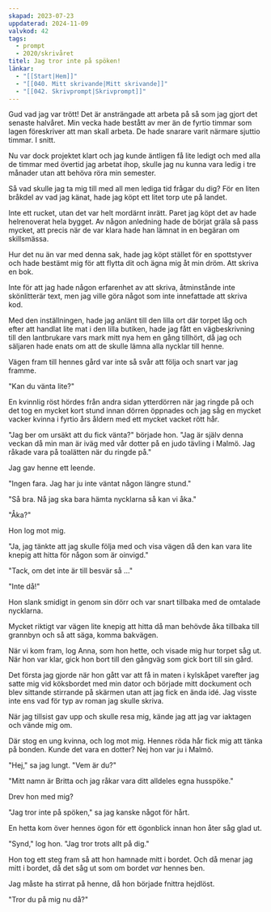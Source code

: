 ```yaml
---
skapad: 2023-07-23
uppdaterad: 2024-11-09
valvkod: 42
tags:
  - prompt
  - 2020/skrivåret
titel: Jag tror inte på spöken!
länkar:
  - "[[Start|Hem]]"
  - "[[040. Mitt skrivande|Mitt skrivande]]"
  - "[[042. Skrivprompt|Skrivprompt]]"
---
```

Gud vad jag var trött! Det är ansträngade att arbeta på så som jag gjort det senaste halvåret. Min vecka hade bestått av mer än de fyrtio timmar som lagen föreskriver att man skall arbeta. De hade snarare varit närmare sjuttio timmar. I snitt. 

Nu var dock projektet klart och jag kunde äntligen få lite ledigt och med alla de timmar med övertid jag arbetat ihop, skulle jag nu kunna vara ledig i tre månader utan att behöva röra min semester.

Så vad skulle jag ta mig till med all men lediga tid frågar du dig? För en liten bråkdel av vad jag känat, hade jag köpt ett litet torp ute på landet.

Inte ett rucket, utan det var helt mordärnt inrätt. Paret jag köpt det av hade helrenoverat hela bygget. Av någon anledning hade de börjat gräla så pass mycket, att precis när de var klara hade han lämnat in en begäran om skillsmässa.

Hur det nu än var med denna sak, hade jag köpt stället för en spottstyver och hade bestämt mig för att flytta dit och ägna mig åt min dröm. Att skriva en bok.

Inte för att jag hade någon erfarenhet av att skriva, åtminstånde inte skönlitterär text, men jag ville göra något som inte innefattade att skriva kod.

Med den inställningen, hade jag anlänt till den lilla ort där torpet låg och efter att handlat lite mat i den lilla butiken, hade jag fått en vägbeskrivning till den lantbrukare vars mark mitt nya hem en gång tillhört, då jag och säljaren hade enats om att de skulle lämna alla nycklar till henne.

Vägen fram till hennes gård var inte så svår att följa och snart var jag framme.

"Kan du vänta lite?"

En kvinnlig röst hördes från andra sidan ytterdörren när jag ringde på och det tog en mycket kort stund innan dörren öppnades och jag såg en mycket vacker kvinna i fyrtio års åldern med ett mycket vacket rött hår.

"Jag ber om ursäkt att du fick vänta?" började hon. "Jag är själv denna veckan då min man är iväg med vår dotter på en judo tävling i Malmö. Jag råkade vara på toalätten när du ringde på."

Jag gav henne ett leende.

"Ingen fara. Jag har ju inte väntat någon längre stund."

"Så bra. Nå jag ska bara hämta nycklarna så kan vi åka."

"Åka?"

Hon log mot mig.

"Ja, jag tänkte att jag skulle följa med och visa vägen då den kan vara lite knepig att hitta för någon som är oinvigd."

"Tack, om det inte är till besvär så ..."

"Inte då!"

Hon slank smidigt in genom sin dörr och var snart tillbaka med de omtalade nycklarna.

Mycket riktigt var vägen lite knepig att hitta då man behövde åka tillbaka till grannbyn och så att säga, komma bakvägen. 

När vi kom fram, log Anna, som hon hette, och visade mig hur torpet såg ut. När hon var klar, gick hon bort till den gångväg som gick bort till sin gård.

Det första jag gjorde när hon gått var att få in maten i kylskåpet varefter jag satte mig vid köksbordet med min dator och började mitt dockument och blev sittande stirrande på skärmen utan att jag fick en ända idé. Jag visste inte ens vad för typ av roman jag skulle skriva.

När jag tillsist gav upp och skulle resa mig, kände jag att jag var iaktagen och vände mig om.

Där stog en ung kvinna, och log mot mig. Hennes röda hår fick mig att tänka på bonden. Kunde det vara en dotter? Nej hon var ju i Malmö.

"Hej," sa jag lungt. "Vem är du?"

"Mitt namn är Britta och jag råkar vara ditt alldeles egna husspöke."

Drev hon med mig?

"Jag tror inte på spöken," sa jag kanske något för hårt.

En hetta kom över hennes ögon för ett ögonblick innan hon åter såg glad ut.

"Synd," log hon. "Jag tror trots allt på dig."

Hon tog ett steg fram så att hon hamnade mitt i bordet. Och då menar jag mitt i bordet, då det såg ut som om bordet *var* hennes ben.

Jag måste ha stirrat på henne, då hon började fnittra hejdlöst.

"Tror du på mig nu då?" 
